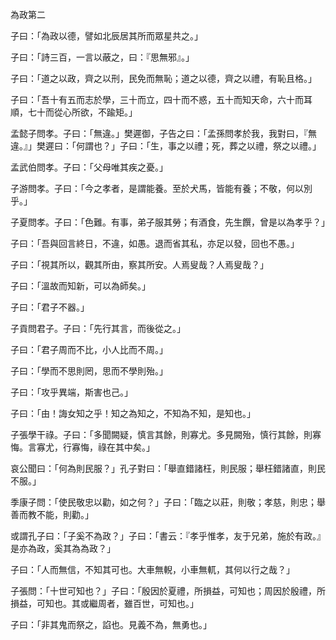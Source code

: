 為政第二

子曰：「為政以德，譬如北辰居其所而眾星共之。」

子曰：「詩三百，一言以蔽之，曰：『思無邪』。」

子曰：「道之以政，齊之以刑，民免而無恥；道之以德，齊之以禮，有恥且格。」

子曰：「吾十有五而志於學，三十而立，四十而不惑，五十而知天命，六十而耳順，七十而從心所欲，不踰矩。」

孟懿子問孝。子曰：「無違。」樊遲御，子告之曰：「孟孫問孝於我，我對曰，『無違。』」樊遲曰：「何謂也？」子曰：「生，事之以禮；死，葬之以禮，祭之以禮。」

孟武伯問孝。子曰：「父母唯其疾之憂。」

子游問孝。子曰：「今之孝者，是謂能養。至於犬馬，皆能有養；不敬，何以別乎。」

子夏問孝。子曰：「色難。有事，弟子服其勞；有酒食，先生饌，曾是以為孝乎？」

子曰：「吾與回言終日，不違，如愚。退而省其私，亦足以發，回也不愚。」

子曰：「視其所以，觀其所由，察其所安。人焉叟哉？人焉叟哉？」

子曰：「溫故而知新，可以為師矣。」

子曰：「君子不器。」

子貢問君子。子曰：「先行其言，而後從之。」

子曰：「君子周而不比，小人比而不周。」

子曰：「學而不思則罔，思而不學則殆。」

子曰：「攻乎異端，斯害也己。」

子曰：「由！誨女知之乎！知之為知之，不知為不知，是知也。」

子張學干祿。子曰：「多聞闕疑，慎言其餘，則寡尤。多見闕殆，慎行其餘，則寡悔。言寡尤，行寡悔，祿在其中矣。」

哀公聞曰：「何為則民服？」孔子對曰：「舉直錯諸枉，則民服；舉枉錯諸直，則民不服。」

季康子問：「使民敬忠以勸，如之何？」子曰：「臨之以莊，則敬；孝慈，則忠；舉善而教不能，則勸。」

或謂孔子曰：「子奚不為政？」子曰：「書云：『孝乎惟孝，友于兄弟，施於有政。』是亦為政，奚其為為政？」

子曰：「人而無信，不知其可也。大車無輗，小車無軏，其何以行之哉？」

子張問：「十世可知也？」子曰：「殷因於夏禮，所損益，可知也；周因於殷禮，所損益，可知也。其或繼周者，雖百世，可知也。」

子曰：「非其鬼而祭之，諂也。見義不為，無勇也。」
